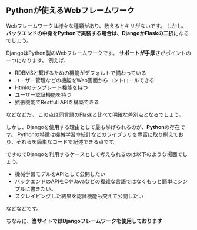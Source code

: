 

## Pythonが使えるWebフレームワーク

Webフレームワークは様々な種類があり、数えるとキリがないです。
しかし、**バックエンドの中身をPythonで実装する場合は、DjangoかFlaskの二択**になるでしょう。

DjangoはPython製のWebフレームワークです。
**サポートが手厚さ**がポイントの一つになります。
例えば、

- RDBMSと繋げるための機能がデフォルトで備わっている
- ユーザー管理などの機能をWeb画面からコントロールできる
- Htmlのテンプレート機能を持つ
- ユーザー認証機能を持つ
- 拡張機能でRestfull APIを構築できる

などなどだ。
この点は同言語のFlaskと比べて明確な差別点となるでしょう。

しかし、Djangoを使用する理由として最も挙げられるのが、**Python**の存在です。
Pythonの特徴は機械学習や統計などのライブラリを豊富に取り揃えており、それらを簡単なコードで記述できる点です。

ですのでDjangoを利用するケースとして考えられるのは以下のような場面でしょう。

- 機械学習モデルをAPIとして公開したい
- バックエンドのAPIをCやJavaなどの複雑な言語ではなくもっと簡単にシンプルに書きたい。
- スクレイピングした結果を認証機能も交えて公開したい

などなどです。

ちなみに、**当サイトではDjangoフレームワークを使用しております**






